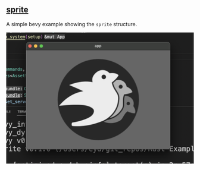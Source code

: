 ## [sprite](sprite/src/main.rs)

A simple bevy example showing the `sprite` structure.

![sprite_2d](images/sprite.png)